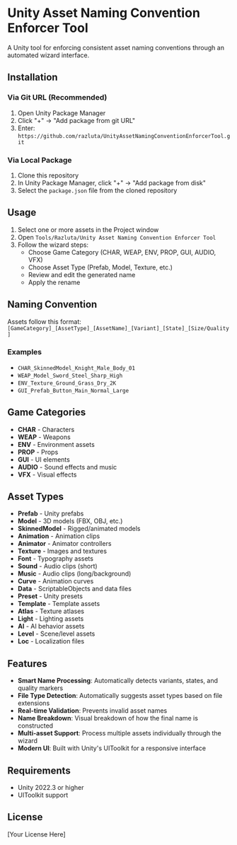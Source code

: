 # Unity Asset Naming Convention Enforcer Tool

A Unity tool for enforcing consistent asset naming conventions through an automated wizard interface.

## Installation

### Via Git URL (Recommended)
1. Open Unity Package Manager
2. Click "+" → "Add package from git URL"
3. Enter: `https://github.com/razluta/UnityAssetNamingConventionEnforcerTool.git`

### Via Local Package
1. Clone this repository
2. In Unity Package Manager, click "+" → "Add package from disk"
3. Select the `package.json` file from the cloned repository

## Usage

1. Select one or more assets in the Project window
2. Open `Tools/Razluta/Unity Asset Naming Convention Enforcer Tool`
3. Follow the wizard steps:
   - Choose Game Category (CHAR, WEAP, ENV, PROP, GUI, AUDIO, VFX)
   - Choose Asset Type (Prefab, Model, Texture, etc.)
   - Review and edit the generated name
   - Apply the rename

## Naming Convention

Assets follow this format: `[GameCategory]_[AssetType]_[AssetName]_[Variant]_[State]_[Size/Quality]`

### Examples
- `CHAR_SkinnedModel_Knight_Male_Body_01`
- `WEAP_Model_Sword_Steel_Sharp_High`
- `ENV_Texture_Ground_Grass_Dry_2K`
- `GUI_Prefab_Button_Main_Normal_Large`

## Game Categories

- **CHAR** - Characters
- **WEAP** - Weapons
- **ENV** - Environment assets
- **PROP** - Props
- **GUI** - UI elements
- **AUDIO** - Sound effects and music
- **VFX** - Visual effects

## Asset Types

- **Prefab** - Unity prefabs
- **Model** - 3D models (FBX, OBJ, etc.)
- **SkinnedModel** - Rigged/animated models
- **Animation** - Animation clips
- **Animator** - Animator controllers
- **Texture** - Images and textures
- **Font** - Typography assets
- **Sound** - Audio clips (short)
- **Music** - Audio clips (long/background)
- **Curve** - Animation curves
- **Data** - ScriptableObjects and data files
- **Preset** - Unity presets
- **Template** - Template assets
- **Atlas** - Texture atlases
- **Light** - Lighting assets
- **AI** - AI behavior assets
- **Level** - Scene/level assets
- **Loc** - Localization files

## Features

- **Smart Name Processing**: Automatically detects variants, states, and quality markers
- **File Type Detection**: Automatically suggests asset types based on file extensions
- **Real-time Validation**: Prevents invalid asset names
- **Name Breakdown**: Visual breakdown of how the final name is constructed
- **Multi-asset Support**: Process multiple assets individually through the wizard
- **Modern UI**: Built with Unity's UIToolkit for a responsive interface

## Requirements

- Unity 2022.3 or higher
- UIToolkit support

## License

[Your License Here]